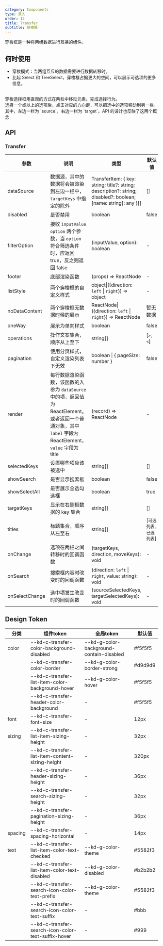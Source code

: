 ```yaml
---
category: Components
type: 录入
order: 15
title: Transfer
subtitle: 穿梭框
---
```

穿梭框是一种将两组数据进行互换的组件。
## 何时使用

- 穿梭模式：当两组互斥的数据需要进行数据转移时。
- 比起 Select 和 TreeSelect，穿梭框占据更大的空间，可以展示可选项的更多信息。

<br />
穿梭选择框用直观的方式在两栏中移动元素，完成选择行为。
<br />
选择一个或以上的选项后，点击对应的方向键，可以把选中的选项移动到另一栏。其中，左边一栏为 `source`，右边一栏为 `target`，API 的设计也反映了这两个概念

## API

### Transfer

| 参数 | 说明 | 类型 | 默认值 | 版本 |
| --- | --- | --- | --- | --- |
| dataSource | 数据源，其中的数据将会被渲染到左边一栏中，`targetKeys` 中指定的除外 | TransferItem: \{ key: string; title?: string; description?: string; disabled?: boolean; [name: string]: any \}\[] | \[] | 1.0.0 |
| disabled | 是否禁用 | boolean | false | 1.0.0 |
| filterOption | 接收 `inputValue` `option` 两个参数，当 `option` 符合筛选条件时，应返回 true，反之则返回 false | (inputValue, option): boolean | - | 1.0.0 |
| footer | 底部渲染函数 | (props) => ReactNode | - | |
| listStyle | 两个穿梭框的自定义样式 | object\|({direction: `left` \| `right`}) => object | - | 1.0.0 |
| noDataContent | 两个穿梭框无数据时候的展示 | ReactNode\|({direction: `left` \| `right`}) => ReactNode | 暂无数据 | 1.0.0 |
| oneWay | 展示为单向样式 | boolean | false | 1.0.0 |
| operations | 操作文案集合，顺序从上至下 | string\[] | \[`>`, `<`] | 1.0.0 |
| pagination | 使用分页样式，自定义渲染列表下无效 | boolean \| { pageSize: number } | false | 1.0.0 |
| render | 每行数据渲染函数，该函数的入参为 `dataSource` 中的项，返回值为 ReactElement。或者返回一个普通对象，其中 `label` 字段为 ReactElement，`value` 字段为 title | (record) => ReactNode | - | 1.0.0 |
| selectedKeys | 设置哪些项应该被选中 | string\[] | \[] | 1.0.0 |
| showSearch | 是否显示搜索框 | boolean | false | 1.0.0 |
| showSelectAll | 是否展示全选勾选框 | boolean | true | 1.0.0 |
| targetKeys | 显示在右侧框数据的 key 集合 | string\[] | \[] | 1.0.0 |
| titles | 标题集合，顺序从左至右 | string\[] | \[`可选列表`, `已选列表`] | 1.0.0 |
| onChange | 选项在两栏之间转移时的回调函数 | (targetKeys, direction, moveKeys): void | - | 1.0.0 |
| onSearch | 搜索框内容时改变时的回调函数 | (direction: `left` \| `right`, value: string): void | - | 1.0.0 |
| onSelectChange | 选中项发生改变时的回调函数 | (sourceSelectedKeys, targetSelectedKeys): void | - | 1.0.0 |

## Design Token

| 分类 | 组件token | 全局token | 默认值 |
| --- | --- | --- | --- |
| color | --kd-c-transfer-color-background-disabled | --kd-g-color-background-contain-disabled | #f5f5f5 |
|  | --kd-c-transfer-color-border | --kd-g-color-border-strong | #d9d9d9 |
|  | --kd-c-transfer-list-item-color-background-hover | --kd-g-color-hover | #f5f5f5 |
|  | --kd-c-transfer-header-color-background | - | #f5f5f5 |
| font | --kd-c-transfer-font-size | - | 12px |
| sizing | --kd-c-transfer-list-item-sizing-height | - | 32px |
|  | --kd-c-transfer-list-item-content-sizing-height | - | 320px |
|  | --kd-c-transfer-header-sizing-height | - | 36px |
|  | --kd-c-transfer-search-sizing-height | - | 32px |
|  | --kd-c-transfer-pagination-sizing-height | - | 36px |
| spacing | --kd-c-transfer-spacing-horizontal | - | 14px |
| text | --kd-c-transfer-list-item-color-text-checked | --kd-g-color-theme | #5582f3 |
|  | --kd-c-transfer-list-item-color-text-disabled | --kd-g-color-disabled | #b2b2b2 |
|  | --kd-c-transfer-search-icon-color-text-prefix | --kd-g-color-theme | #5582f3 |
|  | --kd-c-transfer-search-icon-color-text-suffix | - | #bbb |
|  | --kd-c-transfer-search-icon-color-text-suffix-hover | - | #999 |
